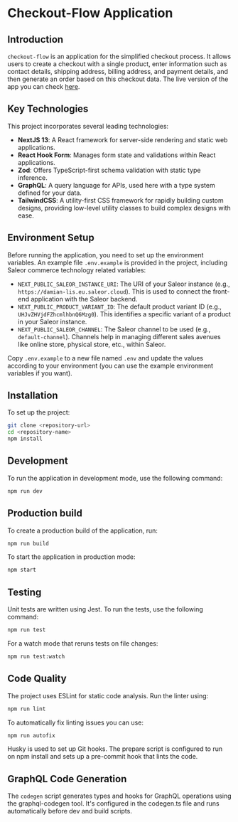 # Checkout-Flow Application

## Introduction

`checkout-flow` is an application for the simplified checkout process. It allows users to create a checkout with a single product, enter information such as contact details, shipping address, billing address, and payment details, and then generate an order based on this checkout data. The live version of the app you can check [here](https://checkout-flow.vercel.app).

## Key Technologies

This project incorporates several leading technologies:

- **NextJS 13**: A React framework for server-side rendering and static web applications.
- **React Hook Form**: Manages form state and validations within React applications.
- **Zod**: Offers TypeScript-first schema validation with static type inference.
- **GraphQL**: A query language for APIs, used here with a type system defined for your data.
- **TailwindCSS**: A utility-first CSS framework for rapidly building custom designs, providing low-level utility classes to build complex designs with ease.

## Environment Setup

Before running the application, you need to set up the environment variables. An example file `.env.example` is provided in the project, including Saleor commerce technology related variables:

- `NEXT_PUBLIC_SALEOR_INSTANCE_URI`: The URI of your Saleor instance (e.g., `https://damian-lis.eu.saleor.cloud`). This is used to connect the front-end application with the Saleor backend.
- `NEXT_PUBLIC_PRODUCT_VARIANT_ID`: The default product variant ID (e.g., `UHJvZHVjdFZhcmlhbnQ6Mzg0`). This identifies a specific variant of a product in your Saleor instance.
- `NEXT_PUBLIC_SALEOR_CHANNEL`: The Saleor channel to be used (e.g., `default-channel`). Channels help in managing different sales avenues like online store, physical store, etc., within Saleor.

Copy `.env.example` to a new file named `.env` and update the values according to your environment (you can use the example environment variables if you want).

## Installation

To set up the project:

```bash
git clone <repository-url>
cd <repository-name>
npm install
```

## Development

To run the application in development mode, use the following command:

```bash
npm run dev
```

## Production build

To create a production build of the application, run:

```bash
npm run build
```

To start the application in production mode:

```bash
npm start
```

## Testing

Unit tests are written using Jest. To run the tests, use the following command:

```bash
npm run test
```

For a watch mode that reruns tests on file changes:

```bash
npm run test:watch
```

## Code Quality

The project uses ESLint for static code analysis. Run the linter using:

```bash
npm run lint
```

To automatically fix linting issues you can use:

```bash
npm run autofix
```

Husky is used to set up Git hooks. The prepare script is configured to run on npm install and sets up a pre-commit hook that lints the code.

## GraphQL Code Generation

The `codegen` script generates types and hooks for GraphQL operations using the graphql-codegen tool. It's configured in the codegen.ts file and runs automatically before dev and build scripts.
